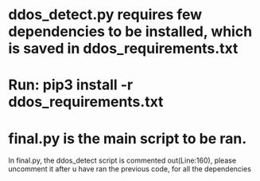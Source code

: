 # ddos_detect.py requires few dependencies to be installed, which is saved in ddos_requirements.txt
# Run: pip3 install -r ddos_requirements.txt
# final.py is the main script to be ran.

In final.py, the ddos_detect script is commented out(Line:160), please uncomment it after u have ran the previous code, for all the dependencies

